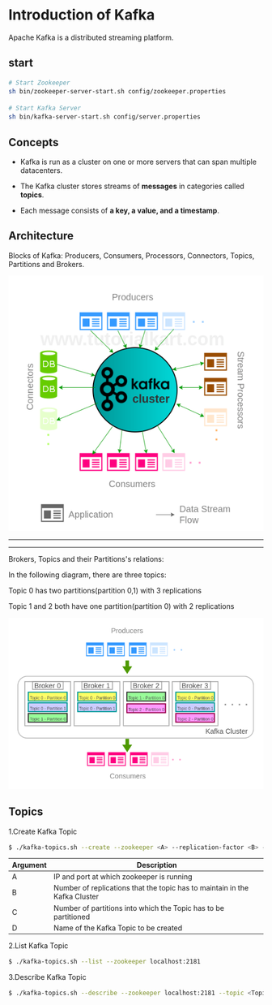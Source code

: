 # Introduction of Kafka

Apache Kafka is a distributed streaming platform.

## start

```sh
# Start Zookeeper
sh bin/zookeeper-server-start.sh config/zookeeper.properties

# Start Kafka Server
sh bin/kafka-server-start.sh config/server.properties
```

## Concepts

* Kafka is run as a cluster on one or more servers that can span multiple datacenters. 

* The Kafka cluster stores streams of **messages** in categories called **topics**.

* Each message consists of **a key, a value, and a timestamp**.

## Architecture

Blocks of Kafka: Producers, Consumers, Processors, Connectors, Topics, Partitions and Brokers.

![architecture](./image/architecture.png)

---
---

Brokers, Topics and their Partitions's relations:

In the following diagram, there are three topics:

Topic 0 has two partitions(partition 0,1) with 3 replications

Topic 1 and 2 both have one partition(partition 0) with 2 replications

![relations](./image/brokers-topics-partitions.png)

## Topics

1.Create Kafka Topic

```sh
$ ./kafka-topics.sh --create --zookeeper <A> --replication-factor <B> --partitions <C> --topic <D>
```

| Argument | Description |
|----------|-------------|
|    A     |IP and port at which zookeeper is running                                  |
|    B     |Number of replications that the topic has to maintain in the Kafka Cluster |
|    C     |Number of partitions into which the Topic has to be partitioned            |
|    D     |Name of the Kafka Topic to be created                                      |

2.List Kafka Topic

```sh
$ ./kafka-topics.sh --list --zookeeper localhost:2181
```

3.Describe Kafka Topic

```sh
$ ./kafka-topics.sh --describe --zookeeper localhost:2181 --topic <Topic-name>
```